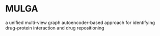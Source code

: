 # MULGA
a unified multi-view graph autoencoder-based approach for identifying drug-protein interaction and drug repositioning
